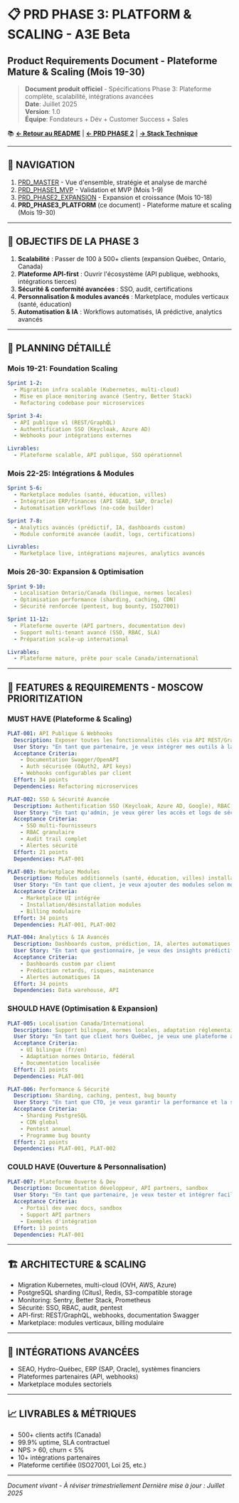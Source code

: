 # 📋 PRD PHASE 3: PLATFORM & SCALING - A3E Beta
## Product Requirements Document - Plateforme Mature & Scaling (Mois 19-30)

> **Document produit officiel** - Spécifications Phase 3: Plateforme complète, scalabilité, intégrations avancées  
> **Date**: Juillet 2025  
> **Version**: 1.0  
> **Équipe**: Fondateurs + Dév + Customer Success + Sales

📚 **[← Retour au README](../../README.md)** | **[← PRD PHASE 2](./PRD_PHASE2_EXPANSION.md)** | **[→ Stack Technique](../4_technical_architecture/STACK_TECHNIQUE.md)**

---

## 🧭 NAVIGATION

1. [PRD_MASTER](./PRD_MASTER.md) - Vue d'ensemble, stratégie et analyse de marché
2. [PRD_PHASE1_MVP](./PRD_PHASE1_MVP.md) - Validation et MVP (Mois 1-9)
3. [PRD_PHASE2_EXPANSION](./PRD_PHASE2_EXPANSION.md) - Expansion et croissance (Mois 10-18)
4. **PRD_PHASE3_PLATFORM** (ce document) - Plateforme mature et scaling (Mois 19-30)

---

## 🎯 OBJECTIFS DE LA PHASE 3

1. **Scalabilité** : Passer de 100 à 500+ clients (expansion Québec, Ontario, Canada)
2. **Plateforme API-first** : Ouvrir l'écosystème (API publique, webhooks, intégrations tierces)
3. **Sécurité & conformité avancées** : SSO, audit, certifications
4. **Personnalisation & modules avancés** : Marketplace, modules verticaux (santé, éducation)
5. **Automatisation & IA** : Workflows automatisés, IA prédictive, analytics avancés

---

## 📅 PLANNING DÉTAILLÉ

### Mois 19-21: Foundation Scaling
```yaml
Sprint 1-2:
  - Migration infra scalable (Kubernetes, multi-cloud)
  - Mise en place monitoring avancé (Sentry, Better Stack)
  - Refactoring codebase pour microservices

Sprint 3-4:
  - API publique v1 (REST/GraphQL)
  - Authentification SSO (Keycloak, Azure AD)
  - Webhooks pour intégrations externes

Livrables:
  - Plateforme scalable, API publique, SSO opérationnel
```

### Mois 22-25: Intégrations & Modules
```yaml
Sprint 5-6:
  - Marketplace modules (santé, éducation, villes)
  - Intégration ERP/finances (API SEAO, SAP, Oracle)
  - Automatisation workflows (no-code builder)

Sprint 7-8:
  - Analytics avancés (prédictif, IA, dashboards custom)
  - Module conformité avancée (audit, logs, certifications)

Livrables:
  - Marketplace live, intégrations majeures, analytics avancés
```

### Mois 26-30: Expansion & Optimisation
```yaml
Sprint 9-10:
  - Localisation Ontario/Canada (bilingue, normes locales)
  - Optimisation performance (sharding, caching, CDN)
  - Sécurité renforcée (pentest, bug bounty, ISO27001)

Sprint 11-12:
  - Plateforme ouverte (API partners, documentation dev)
  - Support multi-tenant avancé (SSO, RBAC, SLA)
  - Préparation scale-up international

Livrables:
  - Plateforme mature, prête pour scale Canada/international
```

---

## 🔧 FEATURES & REQUIREMENTS - MOSCOW PRIORITIZATION

### MUST HAVE (Plateforme & Scaling)
```yaml
PLAT-001: API Publique & Webhooks
  Description: Exposer toutes les fonctionnalités clés via API REST/GraphQL + webhooks
  User Story: "En tant que partenaire, je veux intégrer mes outils à la plateforme"
  Acceptance Criteria:
    - Documentation Swagger/OpenAPI
    - Auth sécurisée (OAuth2, API keys)
    - Webhooks configurables par client
  Effort: 34 points
  Dependencies: Refactoring microservices

PLAT-002: SSO & Sécurité Avancée
  Description: Authentification SSO (Keycloak, Azure AD, Google), RBAC, audit
  User Story: "En tant qu'admin, je veux gérer les accès et logs de sécurité"
  Acceptance Criteria:
    - SSO multi-fournisseurs
    - RBAC granulaire
    - Audit trail complet
    - Alertes sécurité
  Effort: 21 points
  Dependencies: PLAT-001

PLAT-003: Marketplace Modules
  Description: Modules additionnels (santé, éducation, villes) installables
  User Story: "En tant que client, je veux ajouter des modules selon mon secteur"
  Acceptance Criteria:
    - Marketplace UI intégrée
    - Installation/désinstallation modules
    - Billing modulaire
  Effort: 34 points
  Dependencies: PLAT-001, PLAT-002

PLAT-004: Analytics & IA Avancés
  Description: Dashboards custom, prédiction, IA, alertes automatiques
  User Story: "En tant que gestionnaire, je veux des insights prédictifs et personnalisés"
  Acceptance Criteria:
    - Dashboards custom par client
    - Prédiction retards, risques, maintenance
    - Alertes automatiques IA
  Effort: 34 points
  Dependencies: Data warehouse, API
```

### SHOULD HAVE (Optimisation & Expansion)
```yaml
PLAT-005: Localisation Canada/International
  Description: Support bilingue, normes locales, adaptation réglementaire
  User Story: "En tant que client hors Québec, je veux une plateforme adaptée à mon contexte"
  Acceptance Criteria:
    - UI bilingue (fr/en)
    - Adaptation normes Ontario, fédéral
    - Documentation localisée
  Effort: 21 points
  Dependencies: PLAT-001

PLAT-006: Performance & Sécurité
  Description: Sharding, caching, pentest, bug bounty
  User Story: "En tant que CTO, je veux garantir la performance et la sécurité à grande échelle"
  Acceptance Criteria:
    - Sharding PostgreSQL
    - CDN global
    - Pentest annuel
    - Programme bug bounty
  Effort: 21 points
  Dependencies: PLAT-001, PLAT-002
```

### COULD HAVE (Ouverture & Personnalisation)
```yaml
PLAT-007: Plateforme Ouverte & Dev
  Description: Documentation développeur, API partners, sandbox
  User Story: "En tant que partenaire, je veux tester et intégrer facilement"
  Acceptance Criteria:
    - Portail dev avec docs, sandbox
    - Support API partners
    - Exemples d'intégration
  Effort: 13 points
  Dependencies: PLAT-001
```

---

## 🏗️ ARCHITECTURE & SCALING
- Migration Kubernetes, multi-cloud (OVH, AWS, Azure)
- PostgreSQL sharding (Citus), Redis, S3-compatible storage
- Monitoring: Sentry, Better Stack, Prometheus
- Sécurité: SSO, RBAC, audit, pentest
- API-first: REST/GraphQL, webhooks, documentation Swagger
- Marketplace: modules verticaux, billing modulaire

---

## 🔗 INTÉGRATIONS AVANCÉES
- SEAO, Hydro-Québec, ERP (SAP, Oracle), systèmes financiers
- Plateformes partenaires (API, webhooks)
- Marketplace modules sectoriels

---

## 📈 LIVRABLES & MÉTRIQUES
- 500+ clients actifs (Canada)
- 99.9% uptime, SLA contractuel
- NPS > 60, churn < 5%
- 10+ intégrations partenaires
- Plateforme certifiée (ISO27001, Loi 25, etc.)

---

*Document vivant - À réviser trimestriellement*
*Dernière mise à jour : Juillet 2025*
